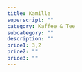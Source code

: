 ```yaml
---
title: Kamille
superscript: ""
category: Kaffee & Tee
subcategory: ""
description: ""
price1: 3,2
price2: ""
price3: ""
---
```

